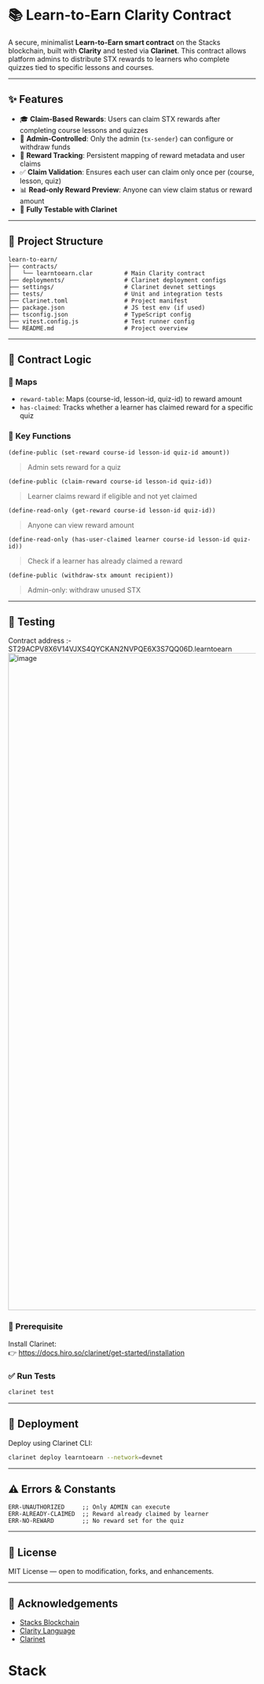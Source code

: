 # 📚 Learn-to-Earn Clarity Contract

A secure, minimalist **Learn-to-Earn smart contract** on the Stacks blockchain, built with **Clarity** and tested via **Clarinet**. This contract allows platform admins to distribute STX rewards to learners who complete quizzes tied to specific lessons and courses.

---

## ✨ Features

- 🎓 **Claim-Based Rewards**: Users can claim STX rewards after completing course lessons and quizzes
- 🔐 **Admin-Controlled**: Only the admin (`tx-sender`) can configure or withdraw funds
- 💾 **Reward Tracking**: Persistent mapping of reward metadata and user claims
- ✅ **Claim Validation**: Ensures each user can claim only once per (course, lesson, quiz)
- 📊 **Read-only Reward Preview**: Anyone can view claim status or reward amount
- 🧪 **Fully Testable with Clarinet**

---

## 📁 Project Structure

```
learn-to-earn/
├── contracts/
│   └── learntoearn.clar         # Main Clarity contract
├── deployments/                 # Clarinet deployment configs
├── settings/                    # Clarinet devnet settings
├── tests/                       # Unit and integration tests
├── Clarinet.toml                # Project manifest
├── package.json                 # JS test env (if used)
├── tsconfig.json                # TypeScript config
├── vitest.config.js             # Test runner config
└── README.md                    # Project overview
```

---

## 🔐 Contract Logic

### 🔸 Maps

- `reward-table`: Maps (course-id, lesson-id, quiz-id) to reward amount
- `has-claimed`: Tracks whether a learner has claimed reward for a specific quiz

### 🔹 Key Functions

```clarity
(define-public (set-reward course-id lesson-id quiz-id amount))
```
> Admin sets reward for a quiz

```clarity
(define-public (claim-reward course-id lesson-id quiz-id))
```
> Learner claims reward if eligible and not yet claimed

```clarity
(define-read-only (get-reward course-id lesson-id quiz-id))
```
> Anyone can view reward amount

```clarity
(define-read-only (has-user-claimed learner course-id lesson-id quiz-id))
```
> Check if a learner has already claimed a reward

```clarity
(define-public (withdraw-stx amount recipient))
```
> Admin-only: withdraw unused STX

---

## 🧪 Testing
Contract address :- ST29ACPV8X6V14VJXS4QYCKAN2NVPQE6X3S7QQ06D.learntoearn
<img width="2521" height="1338" alt="image" src="https://github.com/user-attachments/assets/840bff87-727a-4da2-ba4d-55eed920cf43" />


### 🔧 Prerequisite

Install Clarinet:  
👉 https://docs.hiro.so/clarinet/get-started/installation

### ✅ Run Tests

```bash
clarinet test
```

---

## 🚀 Deployment

Deploy using Clarinet CLI:

```bash
clarinet deploy learntoearn --network=devnet
```

---

## ⚠️ Errors & Constants

```clarity
ERR-UNAUTHORIZED     ;; Only ADMIN can execute
ERR-ALREADY-CLAIMED  ;; Reward already claimed by learner
ERR-NO-REWARD        ;; No reward set for the quiz
```

---

## 📄 License

MIT License — open to modification, forks, and enhancements.

---

## 🙏 Acknowledgements

- [Stacks Blockchain](https://www.stacks.co/)
- [Clarity Language](https://docs.stacks.co/docs/clarity-lang/)
- [Clarinet](https://github.com/hirosystems/clarinet)
# Stack
